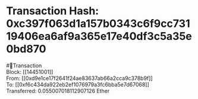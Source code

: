 
Transaction Hash: 0xc397f063d1a157b0343c6f9cc73119406ea6af9a365e17e40df3c5a35e0bd870
====================================================================================
  
#💸Transaction  
Block: [[14451001]]  
From: [[0xd9e1ce17f2641f24ae83637ab66a2cca9c378b9f]]  
To: [[0xf6c434da922eb2ef1076979a3fc6bba5e7d67068]]  
Transferred: 0.055007018112907126 Ether